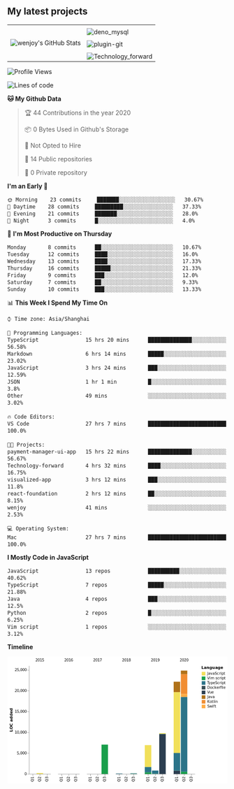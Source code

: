 <!--START_SECTION:activity-->

## My latest projects

<table>
  <tr style="padding: 20px;">
    <td rowspan="3">
      <img src="https://github-readme-stats.vercel.app/api?theme=cobalt&username=wenjoy&show_icons=true&title_color=fff&icon_color=79ff97&text_color=9f9f9f&bg_color=151515" alt="wenjoy's GitHub Stats" />
    </td>
    <td>
      <img align="middle" src="https://github-readme-stats.vercel.app/api/pin/?username=wenjoy&repo=deno_mysql&title_color=fff&icon_color=79ff97&text_color=9f9f9f&bg_color=151515&layout=compact" alt="deno_mysql" />
    </td>
  </tr>
  <tr>
    <td>
      <img align="middle" src="https://github-readme-stats.vercel.app/api/pin/?username=wenjoy&repo=visualization_app&title_color=fff&icon_color=79ff97&text_color=9f9f9f&bg_color=151515" alt="plugin-git" />
    </td>
  </tr>
  <tr>
    <td>      
      <img align="middle" src="https://github-readme-stats.vercel.app/api/pin/?username=wenjoy&repo=Technology-forward&title_color=fff&icon_color=79ff97&text_color=9f9f9f&bg_color=151515" alt="Technology_forward" />
    </td>
  </tr>
</table>

<!-- <a href="https://codestats.net/users/wenjoy">
  <img src='https://codestats-readme.wenjoy.cn/history-graph/wenjoy?width=850&height=300&timezone=08:00&history_days=21&max_languages=9&language_colors=["3e4053","f15854","5da5da","faa43a","60bd68","f17cb0","b2912f","decf3f","b276b2","808080"]' alt="wenjoy's Code::Stats history graph" />
</a> -->

<!--START_SECTION:waka-->
![Profile Views](http://img.shields.io/badge/Profile%20Views-109-blue)

![Lines of code](https://img.shields.io/badge/From%20Hello%20World%20I%27ve%20Written-10.5%20million%20Lines%20of%20code-blue)

**🐱 My Github Data** 

> 🏆 44 Contributions in the year 2020
 > 
> 📦 0 Bytes Used in Github's Storage 
 > 
> 🚫 Not Opted to Hire
 > 
> 📜 14 Public repositories
 > 
> 🔑 0 Private repository 
 > 
**I'm an Early 🐤** 

```text
🌞 Morning    23 commits     ███████░░░░░░░░░░░░░░░░░░   30.67% 
🌆 Daytime    28 commits     █████████░░░░░░░░░░░░░░░░   37.33% 
🌃 Evening    21 commits     ███████░░░░░░░░░░░░░░░░░░   28.0% 
🌙 Night      3 commits      █░░░░░░░░░░░░░░░░░░░░░░░░   4.0%

```
📅 **I'm Most Productive on Thursday** 

```text
Monday       8 commits      ██░░░░░░░░░░░░░░░░░░░░░░░   10.67% 
Tuesday      12 commits     ████░░░░░░░░░░░░░░░░░░░░░   16.0% 
Wednesday    13 commits     ████░░░░░░░░░░░░░░░░░░░░░   17.33% 
Thursday     16 commits     █████░░░░░░░░░░░░░░░░░░░░   21.33% 
Friday       9 commits      ███░░░░░░░░░░░░░░░░░░░░░░   12.0% 
Saturday     7 commits      ██░░░░░░░░░░░░░░░░░░░░░░░   9.33% 
Sunday       10 commits     ███░░░░░░░░░░░░░░░░░░░░░░   13.33%

```


📊 **This Week I Spend My Time On** 

```text
⌚︎ Time zone: Asia/Shanghai

💬 Programming Languages: 
TypeScript               15 hrs 20 mins      ██████████████░░░░░░░░░░░   56.58% 
Markdown                 6 hrs 14 mins       █████░░░░░░░░░░░░░░░░░░░░   23.02% 
JavaScript               3 hrs 24 mins       ███░░░░░░░░░░░░░░░░░░░░░░   12.59% 
JSON                     1 hr 1 min          █░░░░░░░░░░░░░░░░░░░░░░░░   3.8% 
Other                    49 mins             ░░░░░░░░░░░░░░░░░░░░░░░░░   3.02%

🔥 Code Editors: 
VS Code                  27 hrs 7 mins       █████████████████████████   100.0%

🐱‍💻 Projects: 
payment-manager-ui-app   15 hrs 22 mins      ██████████████░░░░░░░░░░░   56.67% 
Technology-forward       4 hrs 32 mins       ████░░░░░░░░░░░░░░░░░░░░░   16.75% 
visualized-app           3 hrs 12 mins       ███░░░░░░░░░░░░░░░░░░░░░░   11.8% 
react-foundation         2 hrs 12 mins       ██░░░░░░░░░░░░░░░░░░░░░░░   8.15% 
wenjoy                   41 mins             ░░░░░░░░░░░░░░░░░░░░░░░░░   2.53%

💻 Operating System: 
Mac                      27 hrs 7 mins       █████████████████████████   100.0%

```

**I Mostly Code in JavaScript** 

```text
JavaScript               13 repos            ██████████░░░░░░░░░░░░░░░   40.62% 
TypeScript               7 repos             █████░░░░░░░░░░░░░░░░░░░░   21.88% 
Java                     4 repos             ███░░░░░░░░░░░░░░░░░░░░░░   12.5% 
Python                   2 repos             █░░░░░░░░░░░░░░░░░░░░░░░░   6.25% 
Vim script               1 repos             ░░░░░░░░░░░░░░░░░░░░░░░░░   3.12%

```


**Timeline**

![Chart not found](https://github.com/wenjoy/wenjoy/blob/master/charts/bar_graph.png) 


<!--END_SECTION:waka-->
